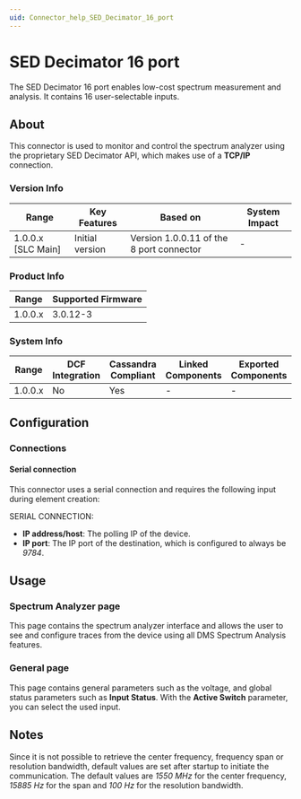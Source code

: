 ```yaml
---
uid: Connector_help_SED_Decimator_16_port
---
```


# SED Decimator 16 port

The SED Decimator 16 port enables low-cost spectrum measurement and analysis. It contains 16 user-selectable inputs.

## About

This connector is used to monitor and control the spectrum analyzer using the proprietary SED Decimator API, which makes use of a **TCP/IP** connection.

### Version Info

| Range              | Key Features    | Based on                                 | System Impact |
|--------------------|-----------------|------------------------------------------|---------------|
| 1.0.0.x [SLC Main] | Initial version | Version 1.0.0.11 of the 8 port connector | -             |

### Product Info

| Range     | Supported Firmware     |
|-----------|------------------------|
| 1.0.0.x   | 3.0.12-3               |

### System Info

| Range     | DCF Integration     | Cassandra Compliant     | Linked Components     | Exported Components     |
|-----------|---------------------|-------------------------|-----------------------|-------------------------|
| 1.0.0.x   | No                  | Yes                     | -                     | -                       |

## Configuration

### Connections

#### Serial connection

This connector uses a serial connection and requires the following input during element creation:

SERIAL CONNECTION:

- **IP address/host**: The polling IP of the device.
- **IP port**: The IP port of the destination, which is configured to always be *9784*.

## Usage

### Spectrum Analyzer page

This page contains the spectrum analyzer interface and allows the user to see and configure traces from the device using all DMS Spectrum Analysis features.

### General page

This page contains general parameters such as the voltage, and global status parameters such as **Input Status**. With the **Active Switch** parameter, you can select the used input.

## Notes

Since it is not possible to retrieve the center frequency, frequency span or resolution bandwidth, default values are set after startup to initiate the communication. The default values are *1550 MHz* for the center frequency, *15885 Hz* for the span and *100 Hz* for the resolution bandwidth.
